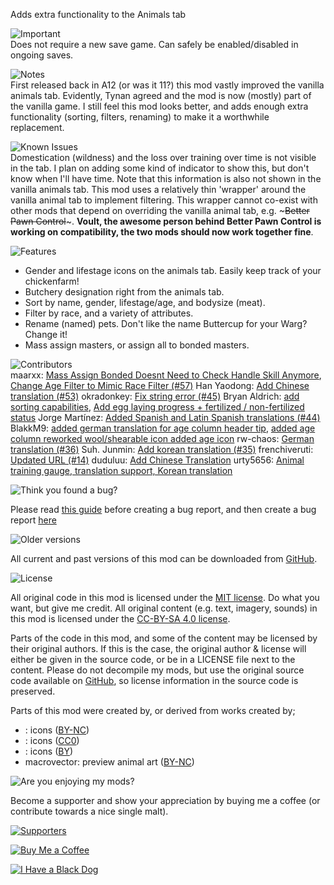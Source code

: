 Adds extra functionality to the Animals tab

![Important](https://banners.karel-kroeze.nl/title/Important.png)  
Does not require a new save game.
Can safely be enabled/disabled in ongoing saves.

![Notes](https://banners.karel-kroeze.nl/title/Notes.png)  
First released back in A12 (or was it 11?) this mod vastly improved the vanilla animals tab. Evidently, Tynan agreed and the mod is now (mostly) part of the vanilla game. I still feel this mod looks better, and adds enough extra functionality (sorting, filters, renaming) to make it a worthwhile replacement.

![Known Issues](https://banners.karel-kroeze.nl/title/Known%20Issues.png)  
Domestication (wildness) and the loss over training over time is not visible in the tab. I plan on adding some kind of indicator to show this, but don't know when I'll have time. Note that this information is also not shown in the vanilla animals tab.
This mod uses a relatively thin 'wrapper' around the vanilla animal tab to implement filtering. This wrapper cannot co-exist with other mods that depend on overriding the vanilla animal tab, e.g. ~~~Better Pawn Control~~~.
**Voult, the awesome person behind Better Pawn Control is working on compatibility, the two mods should now work together fine**.

![Features](https://banners.karel-kroeze.nl/title/Features.png)  
- Gender and lifestage icons on the animals tab. Easily keep track of your chickenfarm!
- Butchery designation right from the animals tab.
- Sort by name, gender, lifestage/age, and bodysize (meat).
- Filter by race, and a variety of attributes.
- Rename (named) pets. Don't like the name Buttercup for your Warg? Change it!
- Mass assign masters, or assign all to bonded masters.

![Contributors](https://banners.karel-kroeze.nl/title/Contributors.png)  
maarxx: [Mass Assign Bonded Doesnt Need to Check Handle Skill Anymore](https://github.com/fluffy-mods/AnimalTab/commit/9b72717), [Change Age Filter to Mimic Race Filter (#57)](https://github.com/fluffy-mods/AnimalTab/commit/99d9942)
Han Yaodong: [Add Chinese translation (#53)](https://github.com/fluffy-mods/AnimalTab/commit/15437da)
okradonkey: [Fix string error (#45)](https://github.com/fluffy-mods/AnimalTab/commit/b13abf5)
Bryan Aldrich: [add sorting capabilities](https://github.com/fluffy-mods/AnimalTab/commit/4104ae0), [Add egg laying progress + fertilized / non-fertilized status](https://github.com/fluffy-mods/AnimalTab/commit/3188244)
Jorge Martínez: [Added Spanish and Latin Spanish translations (#44)](https://github.com/fluffy-mods/AnimalTab/commit/912a7ad)
BlakkM9: [added german translation for age column header tip](https://github.com/fluffy-mods/AnimalTab/commit/3aee380), [added age column reworked wool/shearable icon added age icon](https://github.com/fluffy-mods/AnimalTab/commit/1e32ced)
rw-chaos: [German translation (#36)](https://github.com/fluffy-mods/AnimalTab/commit/24c851f)
Suh. Junmin: [Add korean translation (#35)](https://github.com/fluffy-mods/AnimalTab/commit/98c6df6)
frenchiveruti: [Updated URL (#14)](https://github.com/fluffy-mods/AnimalTab/commit/fb8f48f)
duduluu: [Add Chinese Translation](https://github.com/fluffy-mods/AnimalTab/commit/2d10095)
urty5656: [Animal training gauge, translation support, Korean translation](https://github.com/fluffy-mods/AnimalTab/commit/4475734)


![Think you found a bug?](https://banners.karel-kroeze.nl/title/Think%20you%20found%20a%20bug%3F.png)  

Please read [this guide](http://steamcommunity.com/sharedfiles/filedetails/?id=725234314) before creating a bug report,
and then create a bug report [here](https://github.com/fluffy-mods/AnimalTab/issues)

![Older versions](https://banners.karel-kroeze.nl/title/Older%20versions.png)  

All current and past versions of this mod can be downloaded from [GitHub](https://github.com/fluffy-mods/AnimalTab/releases).

![License](https://banners.karel-kroeze.nl/title/License.png)  

All original code in this mod is licensed under the [MIT license](https://opensource.org/licenses/MIT). Do what you want, but give me credit.
All original content (e.g. text, imagery, sounds) in this mod is licensed under the [CC-BY-SA 4.0 license](http://creativecommons.org/licenses/by-sa/4.0/).

Parts of the code in this mod, and some of the content may be licensed by their original authors. If this is the case, the original author & license will either be given in the source code, or be in a LICENSE file next to the content. Please do not decompile my mods, but use the original source code available on [GitHub](https://github.com/fluffy-mods/AnimalTab/), so license information in the source code is preserved.

Parts of this mod were created by, or derived from works created by;
- : icons ([BY-NC](http://www.flaticon.com/authors/freepik))
- : icons ([CC0](https://simpleicons.org/))
- : icons ([BY](http://fontawesome.io/))
- macrovector: preview animal art ([BY-NC](https://www.freepik.com/macrovector))


![Are you enjoying my mods?](https://banners.karel-kroeze.nl/title/Are%20you%20enjoying%20my%20mods%3F.png)  

Become a supporter and show your appreciation by buying me a coffee (or contribute towards a nice single malt).

[![Supporters](https://banners.karel-kroeze.nl/donations.png)](https://ko-fi.com/fluffymods)

[![Buy Me a Coffee](https://i.imgur.com/6P7Ap79.gif)](https://ko-fi.com/fluffymods)

[![I Have a Black Dog](https://i.ibb.co/ss59Rwy/New-Project-2.png)](https://www.youtube.com/watch?v=XiCrniLQGYc)
